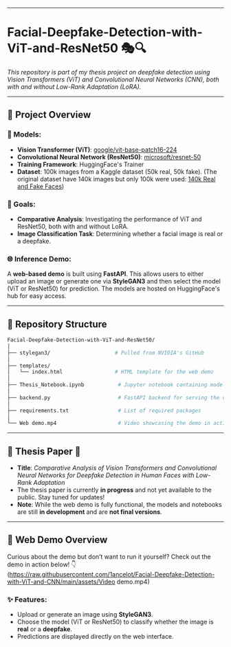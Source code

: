 ----------
# Facial-Deepfake-Detection-with-ViT-and-ResNet50 🎭🔍
_This repository is part of my thesis project on deepfake detection using Vision Transformers (ViT) and Convolutional Neural Networks (CNN), both with and without Low-Rank Adaptation (LoRA)._

----------


## 🌟 Project Overview

### 🧠 Models:

-   **Vision Transformer (ViT)**: [google/vit-base-patch16-224](https://huggingface.co/google/vit-base-patch16-224)
-   **Convolutional Neural Network (ResNet50)**: [microsoft/resnet-50](https://huggingface.co/microsoft/resnet-50)
-   **Training Framework**: HuggingFace's Trainer
-   **Dataset**: 100k images from a Kaggle dataset (50k real, 50k fake). (The original dataset have 140k images but only 100k were used: [140k Real and Fake Faces](https://www.kaggle.com/datasets/xhlulu/140k-real-and-fake-faces))

### 🚀 Goals:

-   **Comparative Analysis**: Investigating the performance of ViT and ResNet50, both with and without LoRA.
-   **Image Classification Task**: Determining whether a facial image is real or a deepfake.

### 🌐 Inference Demo:

A **web-based demo** is built using **FastAPI**. This allows users to either upload an image or generate one via **StyleGAN3** and then select the model (ViT or ResNet50) for prediction. The models are hosted on HuggingFace's hub for easy access.

---

## 📁 Repository Structure

```bash
Facial-Deepfake-Detection-with-ViT-and-ResNet50/
│
├── stylegan3/                     # Pulled from NVIDIA's GitHub
│
├── templates/
│   └── index.html                 # HTML template for the web demo
│
├── Thesis_Notebook.ipynb           # Jupyter notebook containing model training code
│
├── backend.py                      # FastAPI backend for serving the demo
│
├── requirements.txt                # List of required packages
│
└── Web demo.mp4                    # Video showcasing the demo in action` 
```
----------

## 📜 Thesis Paper 📝
-   **Title**: _Comparative Analysis of Vision Transformers and Convolutional Neural Networks for Deepfake Detection in Human Faces with Low-Rank Adaptation_
-   The thesis paper is currently **in progress** and not yet available to the public. Stay tuned for updates!
-   **Note**: While the web demo is fully functional, the models and notebooks are still **in development** and are **not final versions**.
----------

## 🚀 Web Demo Overview

Curious about the demo but don’t want to run it yourself? Check out the demo in action below! 👇
(https://raw.githubusercontent.com/1ancelot/Facial-Deepfake-Detection-with-ViT-and-CNN/main/assets/Video demo.mp4)

### ✨ Features:

-   Upload or generate an image using **StyleGAN3**.
-   Choose the model (ViT or ResNet50) to classify whether the image is **real** or a **deepfake**.
-   Predictions are displayed directly on the web interface.
